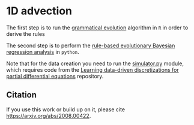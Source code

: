 # 1D advection

The first step is to run the [grammatical evolution](1d_advection_gramevol.Rmd) algorithm in `R` in order to derive the rules

The second step is to perform the [rule-based evolutionary Bayesian regression analysis](1d_advection_analysis.ipynb) in `python`.

Note that for the data creation you need to run the [simulator.py](simulator.py) module, which requires code from the [Learning data-driven discretizations for partial differential equations](https://github.com/google/data-driven-discretization-1d) repository.

## Citation
If you use this work or build up on it, please cite https://arxiv.org/abs/2008.00422.
